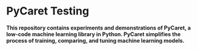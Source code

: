 # PyCaret Testing

**This repository contains experiments and demonstrations of PyCaret, a low-code machine learning library in Python. PyCaret simplifies the process of training, comparing, and tuning machine learning models.**
